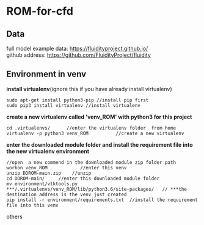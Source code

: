 # ROM-for-cfd  

## Data
full model example data:  https://fluidityproject.github.io/  
github address: https://github.com/FluidityProject/fluidity  
## Environment in venv
**install virtualenv**(ignore this if you have already install virtualenv)
```
sudo apt-get install python3-pip //install pip first
sudo pip3 install virtualenv //install virtualenv
```
**create a new virtualenv called 'venv_ROM' with python3 for this project**
```
cd .virtualenvs/      //enter the virtualenv folder  from home
virtualenv -p python3 venv_ROM          //create a new virtualenv  
```
**enter the downloaded module folder and install the requirement file into the new virtualenv environment**
```
//open  a new commend in the downloaded module zip folder path
workon venv_ROM            //enter this venv  
unzip DDROM-main.zip    //unzip 
cd DDROM-main/     //enter this downloaded module folder  
mv environment/vtktools.py ***/.virtualenvs/venv_ROM/lib/python3.6/site-packages/   // ***the destination address is the venv just created
pip install -r environment/requirements.txt  //install the requirement file into this venv
  ```
others
